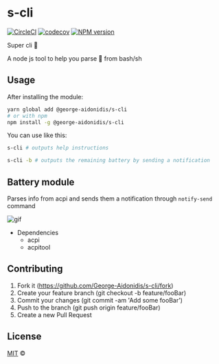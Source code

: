 # s-cli

[![CircleCI](https://circleci.com/gh/george-aidonidis/s-cli/tree/master.svg?style=svg)](https://circleci.com/gh/george-aidonidis/s-cli/tree/master) [![codecov](https://codecov.io/gh/george-aidonidis/s-cli/badge.svg?branch=master)](https://codecov.io/gh/george-aidonidis/s-cli?branch=master) [![NPM version](https://img.shields.io/npm/v/@george-aidonidis/s-cli.svg?style=flat)](https://www.npmjs.com/package/@george-aidonidis/s-cli)

Super cli 🦸

A node js tool to help you parse 💩 from bash/sh

## Usage

After installing the module:

```sh
yarn global add @george-aidonidis/s-cli
# or with npm
npm install -g @george-aidonidis/s-cli
```

You can use like this:

```sh
s-cli # outputs help instructions

s-cli -b # outputs the remaining battery by sending a notification
```

## Battery module

Parses info from acpi and sends them a notification through `notify-send` command

![gif](https://i.imgur.com/gJhRoGo.gif)

- Dependencies
  - acpi
  - acpitool

## Contributing

1. Fork it (<https://github.com/George-Aidonidis/s-cli/fork>)
2. Create your feature branch (git checkout -b feature/fooBar)
3. Commit your changes (git commit -am 'Add some fooBar')
4. Push to the branch (git push origin feature/fooBar)
5. Create a new Pull Request

## License

[MIT](./license) ©
